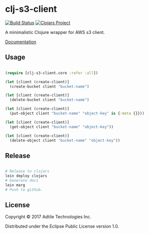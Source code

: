 # clj-s3-client

[![Build Status](https://travis-ci.org/adtile/clj-s3-client.svg?branch=master)](https://travis-ci.org/adtile/clj-s3-client)
[![Clojars Project](https://img.shields.io/clojars/v/clj-s3-client.svg)](https://clojars.org/clj-s3-client)

A minimalistic Clojure wrapper for AWS s3 client.

[Documentation](docs/uberdoc.html)

## Usage

```clojure

(require [clj-s3-client.core :refer :all])

(let [client (create-client)]
  (create-bucket client "bucket-name")

(let [client (create-client)]
  (delete-bucket client "bucket-name")

(let [client (create-client)]
  (put-object client "bucket-name" "object-key" is {:meta {}}))

(let [client (create-client)]
  (get-object client "bucket-name" "object-key"))

(let [client (create-client)]
  (delete-object client "bucket-name" "object-key"))

```

## Release

```bash

# Release to clojars
lein deploy clojars
# Generate docs
lein marg
# Push to github.


```

## License

Copyright © 2017 Adtile Technologies Inc.

Distributed under the Eclipse Public License version 1.0.
